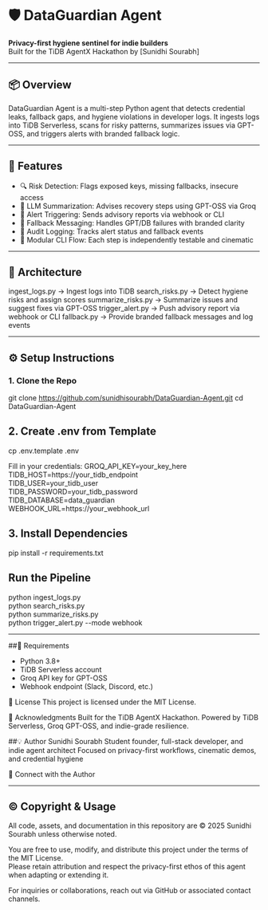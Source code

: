 # 🛡️ DataGuardian Agent  
**Privacy-first hygiene sentinel for indie builders**  
Built for the TiDB AgentX Hackathon by [Sunidhi Sourabh]

---

## 📦 Overview  
DataGuardian Agent is a multi-step Python agent that detects credential leaks, fallback gaps, and hygiene violations in developer logs. It ingests logs into TiDB Serverless, scans for risky patterns, summarizes issues via GPT-OSS, and triggers alerts with branded fallback logic.

---

## 🧠 Features  
- 🔍 Risk Detection: Flags exposed keys, missing fallbacks, insecure access  
- 🧠 LLM Summarization: Advises recovery steps using GPT-OSS via Groq  
- 📢 Alert Triggering: Sends advisory reports via webhook or CLI  
- 🔁 Fallback Messaging: Handles GPT/DB failures with branded clarity  
- 🧾 Audit Logging: Tracks alert status and fallback events  
- 🧪 Modular CLI Flow: Each step is independently testable and cinematic

---

## 🧱 Architecture  
ingest_logs.py     → Ingest logs into TiDB
search_risks.py    → Detect hygiene risks and assign scores
summarize_risks.py → Summarize issues and suggest fixes via GPT-OSS
trigger_alert.py   → Push advisory report via webhook or CLI
fallback.py        → Provide branded fallback messages and log events

---

## ⚙️ Setup Instructions

### 1. Clone the Repo  
git clone https://github.com/sunidhisourabh/DataGuardian-Agent.git
cd DataGuardian-Agent

## 2. Create .env from Template
cp .env.template .env

  Fill in your credentials:
GROQ_API_KEY=your_key_here  
TIDB_HOST=https://your_tidb_endpoint  
TIDB_USER=your_tidb_user  
TIDB_PASSWORD=your_tidb_password  
TIDB_DATABASE=data_guardian  
WEBHOOK_URL=https://your_webhook_url

## 3. Install Dependencies
pip install -r requirements.txt

##  Run the Pipeline
python ingest_logs.py  
python search_risks.py  
python summarize_risks.py  
python trigger_alert.py --mode webhook

---

##🧾 Requirements
- Python 3.8+
- TiDB Serverless account
- Groq API key for GPT-OSS
- Webhook endpoint (Slack, Discord, etc.)

📜 License
This project is licensed under the MIT License.

🙌 Acknowledgments
Built for the TiDB AgentX Hackathon. Powered by TiDB Serverless, Groq GPT-OSS, and indie-grade resilience.

##💡 Author
Sunidhi Sourabh
Student founder, full-stack developer, and indie agent architect
Focused on privacy-first workflows, cinematic demos, and credential hygiene

🔗 Connect with the Author


---

## © Copyright & Usage

All code, assets, and documentation in this repository are © 2025 Sunidhi Sourabh unless otherwise noted.

You are free to use, modify, and distribute this project under the terms of the MIT License.  
Please retain attribution and respect the privacy-first ethos of this agent when adapting or extending it.

For inquiries or collaborations, reach out via GitHub or associated contact channels.
